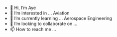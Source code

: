 - 👋 Hi, I’m Aye
- 👀 I’m interested in ... Aviation
- 🌱 I’m currently learning ... Aerospace Engineering
- 💞️ I’m looking to collaborate on ... 
- 📫 How to reach me ... 

<!---
hmody570/hmody570 is a ✨ special ✨ repository because its `README.md` (this file) appears on your GitHub profile.
You can click the Preview link to take a look at your changes.
--->
